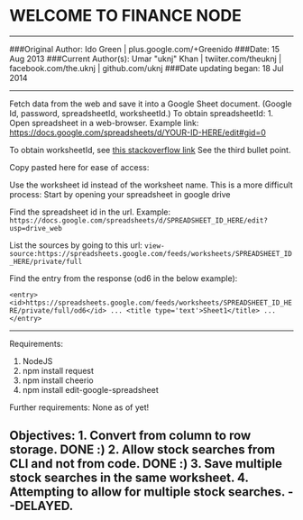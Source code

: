 WELCOME TO FINANCE NODE
=======================

****

###Original Author: Ido Green | plus.google.com/+Greenido
###Date: 15 Aug 2013
###Current Author(s): Umar "uknj" Khan | twiiter.com/theuknj | facebook.com/the.uknj | github.com/uknj
###Date updating began: 18 Jul 2014

****

Fetch data from the web and save it into a Google Sheet document. (Google Id, password, spreadsheetId, worksheetId.)
To obtain spreadsheetId:
	1. Open spreadsheet in a web-browser. Example link: https://docs.google.com/spreadsheets/d/YOUR-ID-HERE/edit#gid=0

To obtain worksheetId, see [this stackoverflow link](http://stackoverflow.com/a/24832635/1453731) See the third bullet point.



Copy pasted here for ease of access:

Use the worksheet id instead of the worksheet name. This is a more difficult process:
Start by opening your spreadsheet in google drive

Find the spreadsheet id in the url. Example:
`https://docs.google.com/spreadsheets/d/SPREADSHEET_ID_HERE/edit?usp=drive_web`

List the sources by going to this url:
`view-source:https://spreadsheets.google.com/feeds/worksheets/SPREADSHEET_ID_HERE/private/full`

Find the entry from the response (od6 in the below example):

`<entry>
    <id>https://spreadsheets.google.com/feeds/worksheets/SPREADSHEET_ID_HERE/private/full/od6</id>
    ...
    <title type='text'>Sheet1</title>
    ...
</entry>`


----

Requirements:
  1. NodeJS
  2. npm install request
  3. npm install cheerio
  4. npm install edit-google-spreadsheet


Further requirements:
    None as of yet!


Objectives:
	1. Convert from column to row storage. DONE :)
	2. Allow stock searches from CLI and not from code. DONE :)
	3. Save multiple stock searches in the same worksheet.
	4. Attempting to allow for multiple stock searches. --DELAYED.
----